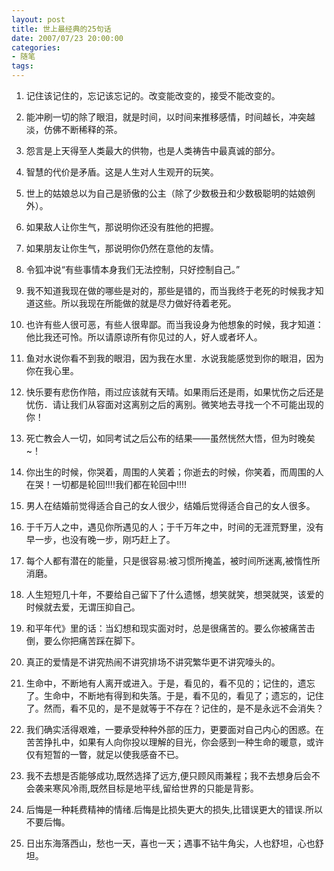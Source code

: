 ```yaml
---
layout: post
title: 世上最经典的25句话
date: 2007/07/23 20:00:00
categories: 
- 随笔
tags: 
---
```


                               

1. 记住该记住的，忘记该忘记的。改变能改变的，接受不能改变的。                           

2. 能冲刷一切的除了眼泪，就是时间，以时间来推移感情，时间越长，冲突越淡，仿佛不断稀释的茶。                            

3. 怨言是上天得至人类最大的供物，也是人类祷告中最真诚的部分。                           

4. 智慧的代价是矛盾。这是人生对人生观开的玩笑。                          

5. 世上的姑娘总以为自己是骄傲的公主（除了少数极丑和少数极聪明的姑娘例外）。                            

6. 如果敌人让你生气，那说明你还没有胜他的把握。                          

7. 如果朋友让你生气，那说明你仍然在意他的友情。                          

8. 令狐冲说“有些事情本身我们无法控制，只好控制自己。”                          

9. 我不知道我现在做的哪些是对的，那些是错的，而当我终于老死的时候我才知道这些。所以我现在所能做的就是尽力做好待着老死。                          

10. 也许有些人很可恶，有些人很卑鄙。而当我设身为他想象的时候，我才知道：他比我还可怜。所以请原谅所有你见过的人，好人或者坏人。                           

11. 鱼对水说你看不到我的眼泪，因为我在水里．水说我能感觉到你的眼泪，因为你在我心里。                            

12. 快乐要有悲伤作陪，雨过应该就有天晴。如果雨后还是雨，如果忧伤之后还是忧伤．请让我们从容面对这离别之后的离别。微笑地去寻找一个不可能出现的你！                          

13. 死亡教会人一切，如同考试之后公布的结果——虽然恍然大悟，但为时晚矣~！                         

14. 你出生的时候，你哭着，周围的人笑着；你逝去的时候，你笑着，而周围的人在哭！一切都是轮回!!!!我们都在轮回中!!!!                          

15. 男人在结婚前觉得适合自己的女人很少，结婚后觉得适合自己的女人很多。                           

16. 于千万人之中，遇见你所遇见的人；于千万年之中，时间的无涯荒野里，没有早一步，也没有晚一步，刚巧赶上了。                         

17. 每个人都有潜在的能量，只是很容易:被习惯所掩盖，被时间所迷离,被惰性所消磨。                          

18. 人生短短几十年，不要给自己留下了什么遗憾，想笑就笑，想哭就哭，该爱的时候就去爱，无谓压抑自己。                         

19. 和平年代》里的话：当幻想和现实面对时，总是很痛苦的。要么你被痛苦击倒，要么你把痛苦踩在脚下。                          

20. 真正的爱情是不讲究热闹不讲究排场不讲究繁华更不讲究嚎头的。                           

21. 生命中，不断地有人离开或进入。于是，看见的，看不见的；记住的，遗忘了。生命中，不断地有得到和失落。于是，看不见的，看见了；遗忘的，记住了。然而，看不见的，是不是就等于不存在？记住的，是不是永远不会消失？                           

22. 我们确实活得艰难，一要承受种种外部的压力，更要面对自己内心的困惑。在苦苦挣扎中，如果有人向你投以理解的目光，你会感到一种生命的暖意，或许仅有短暂的一瞥，就足以使我感奋不已。                          

23. 我不去想是否能够成功,既然选择了远方,便只顾风雨兼程；我不去想身后会不会袭来寒风冷雨,既然目标是地平线,留给世界的只能是背影。                         

24. 后悔是一种耗费精神的情绪.后悔是比损失更大的损失,比错误更大的错误.所以不要后悔。                           

25. 日出东海落西山，愁也一天，喜也一天；遇事不钻牛角尖，人也舒坦，心也舒坦。                            
